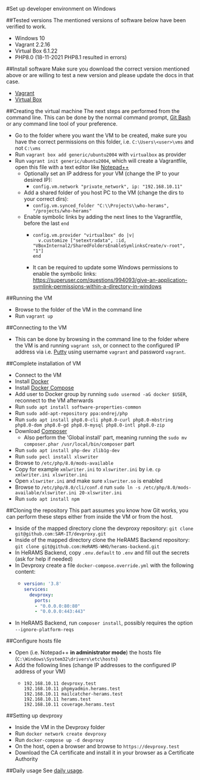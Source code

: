 #Set up developer environment on Windows

##Tested versions
The mentioned versions of software below have been verified to work.
- Windows 10
- Vagrant 2.2.16
- Virtual Box 6.1.22
- PHP8.0 (18-11-2021 PHP8.1 resulted in errors)

##Install software
Make sure you download the correct version mentioned above or are willing to test a new version and please update the docs in that case.
- [Vagrant](https://www.vagrantup.com/downloads)
- [Virtual Box](https://www.virtualbox.org/wiki/Download_Old_Builds_6_1)

##Creating the virtual machine
The next steps are performed from the command line. This can be done by the normal command prompt, [Git Bash](https://gitforwindows.org/) or any command line tool of your preference.
- Go to the folder where you want the VM to be created, make sure you have the correct permissions on this folder, i.e. `C:\Users\<user>\vms` and not `C:\vms`
- Run `vagrant box add generic/ubuntu2004` with `virtualbox` as provider
- Run `vagrant init generic/ubuntu2004`, which will create a Vagrantfile, open this file with a text editor like [Notepad++](https://notepad-plus-plus.org/downloads/)
  - Optionally set an IP address for your VM (change the IP to your desired IP):
    - `config.vm.network "private_network", ip: "192.168.10.11"`
  - Add a shared folder of you host PC to the VM (change the dirs to your correct dirs):
    - `config.vm.synced_folder "C:\\Projects\\who-herams", "/projects/who-herams"`
  - Enable symbolic links by adding the next lines to the Vagrantfile, before the last `end`
    - ```
      config.vm.provider "virtualbox" do |v|
        v.customize ["setextradata", :id, "VBoxInternal2/SharedFoldersEnableSymlinksCreate/v-root", "1"]
      end
      ```
    - It can be required to update some Windows permissions to enable the symbolic links: https://superuser.com/questions/994093/give-an-application-symlink-permissions-within-a-directory-in-windows

##Running the VM
- Browse to the folder of the VM in the command line
- Run `vagrant up`

##Connecting to the VM
- This can be done by browsing in the command line to the folder where the VM is and running `vagrant ssh`, or connect to the configured IP address via i.e. [Putty](https://www.putty.org/) using username `vagrant` and password `vagrant`.

##Complete installation of VM
- Connect to the VM
- Install [Docker](https://docs.docker.com/engine/install/ubuntu/)
- Install [Docker Compose](https://docs.docker.com/compose/install/)
- Add user to Docker group by running `sudo usermod -aG docker $USER`, reconnect to the VM afterwards
- Run `sudo apt install software-properties-common`
- Run `sudo add-apt-repository ppa:ondrej/php`
- Run `sudo apt install php8.0-cli php8.0-curl php8.0-mbstring php8.0-dom php8.0-gd php8.0-mysql php8.0-intl php8.0-zip`
- Download [Composer](https://getcomposer.org/download/)
  - Also perform the 'Global install' part, meaning running the `sudo mv composer.phar /usr/local/bin/composer` part
- Run `sudo apt install php-dev zlib1g-dev`
- Run `sudo pecl install xlswriter`
- Browse to `/etc/php/8.0/mods-available`
- Copy for example `xmlwriter.ini` to `xlswriter.ini` by i.e. `cp xmlwriter.ini xlswriter.ini`
- Open `xlswriter.ini` and make sure `xlswriter.so` is enabled
- Browse to `/etc/php/8.0/cli/conf.d` run `sudo ln -s /etc/php/8.0/mods-available/xlswriter.ini 20-xlswriter.ini`
- Run `sudo apt install npm`

##Cloning the repository
This part assumes you know how Git works, you can perform these steps either from inside the VM or from the host.
- Inside of the mapped directory clone the devproxy repository: `git clone git@github.com:SAM-IT/devproxy.git`
- Inside of the mapped directory clone the HeRAMS Backend repository: `git clone git@github.com:HeRAMS-WHO/herams-backend.git`
- In HeRAMS Backend, copy `.env.default` to `.env` and fill out the secrets (ask for help if needed)
- In Devproxy create a file `docker-compose.override.yml` with the following content:
  - ```yaml
    version: '3.8'
    services:
      devproxy:
        ports:
        - "0.0.0.0:80:80"
        - "0.0.0.0:443:443"
- In HeRAMS Backend, run `composer install`, possibly requires the option `--ignore-platform-reqs`

##Configure hosts file
- Open (i.e. Notepad++ **in administrator mode**) the hosts file (`C:\Windows\System32\drivers\etc\hosts`)
- Add the following lines (change IP addresses to the configured IP address of your VM)
  - ``` 
    192.168.10.11 devproxy.test
    192.168.10.11 phpmyadmin.herams.test
    192.168.10.11 mailcatcher-herams.test
    192.168.10.11 herams.test
    192.168.10.11 coverage.herams.test

##Setting up devproxy
- Inside the VM in the Devproxy folder
- Run `docker network create devproxy`
- Run `docker-compose up -d devproxy`
- On the host, open a browser and browse to `https://devproxy.test`
- Download the CA certificate and install it in your browser as a Certificate Authority

##Daily usage
See [daily usage](DailyUsage.md).
